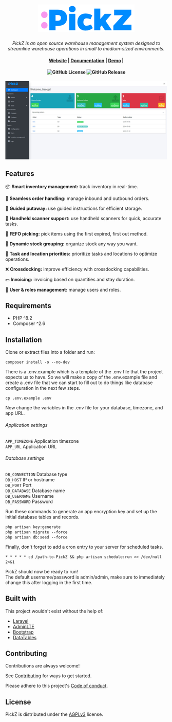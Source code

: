 <h1 align="center">
    <img src="./.github/assets/logo_small.png">
</h1>

<p align="center">
    <i>PickZ is an open source warehouse management system designed to streamline warehouse operations in small to medium-sized environments.</i>
</p>

<h4 align="center">
  <a href="https://www.pickz.org" target="_blank">Website</a> |
  <a href="https://docs.pickz.org" target="_blank">Documentation</a> |
  <a href="https://demo.pickz.org" target="_blank">Demo</a> |
</h4>

<h4 align="center">
    <img alt="GitHub License" src="https://img.shields.io/github/license/PickZ-org/PickZ" />
    <img alt="GitHub Release" src="https://img.shields.io/github/v/release/PickZ-org/PickZ" />
</h4>

<p align="center">
<img src="./.github/assets/pickz_preview.jpg">
</p>

## Features

📦 **Smart inventory management:** track inventory in real-time.

📄 **Seamless order handling:** manage inbound and outbound orders.

🧭️ **Guided putaway:** use guided instructions for efficient storage.

📲 **Handheld scanner support:** use handheld scanners for quick, accurate tasks.

📅 **FEFO picking:** pick items using the first expired, first out method.

🧐 **Dynamic stock grouping:** organize stock any way you want.

🔖 **Task and location priorities:** prioritize tasks and locations to optimize operations.

❌ **Crossdocking:** improve efficiency with crossdocking capabilities.

💵 **Invoicing:** invoicing based on quantities and stay duration.

👥 **User & roles management:** manage users and roles.

## Requirements

* PHP ^8.2
* Composer ^2.6

## Installation

Clone or extract files into a folder and run:

```
composer install -o --no-dev
```

There is a .env.example which is a template of the .env file that the project expects us to have.
So we will make a copy of the .env.example file and create a .env file that we can start to fill out to do things like
database configuration in the next few steps.

```
cp .env.example .env
```

Now change the variables in the .env file for your database, timezone, and app URL.

###### Application settings

`APP_TIMEZONE` Application timezone \
`APP_URL` Application URL

###### Database settings

`DB_CONNECTION` Database type \
`DB_HOST` IP or hostname \
`DB_PORT` Port \
`DB_DATABASE` Database name \
`DB_USERNAME` Username \
`DB_PASSWORD` Password

Run these commands to generate an app encryption key and set up the initial database tables and records.

```
php artisan key:generate
php artisan migrate --force
php artisan db:seed --force
```

Finally, don't forget to add a cron entry to your server for scheduled tasks.

```
* * * * * cd /path-to-PickZ && php artisan schedule:run >> /dev/null 2>&1
```

PickZ should now be ready to run!\
The default username/password is admin/admin, make sure to immediately change this after logging in the first time.

## Built with

This project wouldn't exist without the help of:

* [Laravel](https://laravel.com/)
* [AdminLTE](https://adminlte.io/)
* [Bootstrap](https://getbootstrap.com/)
* [DataTables](https://datatables.net/)

## Contributing

Contributions are always welcome!

See [Contributing](CONTRIBUTING.md) for ways to get started.

Please adhere to this project's [Code of conduct](CODE_OF_CONDUCT.md).

## License

PickZ is distributed under the [AGPLv3](https://www.gnu.org/licenses/agpl-3.0.en.html) license.

